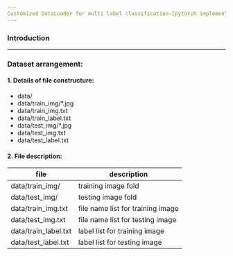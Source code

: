 ```yaml
---
Customized DataLoader for multi label classification-[pytorch implementation]
---
```

### Introduction
---

### Dataset arrangement:
#### 1. Details of file constructure:
- data/
- data/train_img/*.jpg
- data/train_img.txt
- data/train_label.txt
- data/test_img/*.jpg
- data/test_img.txt
- data/test_label.txt

#### 2. File description:

| file | description|
|---|---|
|data/train_img/|training image fold|
|data/test_img/|testing image fold|
|data/train_img.txt|file name list for training image |
|data/test_img.txt|file name list for testing image |
|data/train_label.txt|label list for training image|
|data/test_label.txt| label list for testing image|